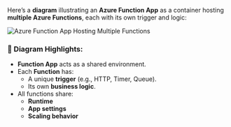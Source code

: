 Here’s a **diagram** illustrating an **Azure Function App** as a container hosting **multiple Azure Functions**, each with its own trigger and logic:

![Azure Function App Hosting Multiple Functions](blob:https://m365.cloud.microsoft/5b0633ca-f1cf-4262-85c3-c1e9a3ab7650)

### 🧩 Diagram Highlights:
- **Function App** acts as a shared environment.
- Each **Function** has:
  - A unique **trigger** (e.g., HTTP, Timer, Queue).
  - Its own **business logic**.
- All functions share:
  - **Runtime**
  - **App settings**
  - **Scaling behavior**

